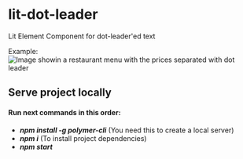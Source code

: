 # lit-dot-leader

Lit Element Component for dot-leader'ed text

Example:
![Image showin a restaurant menu with the prices separated with dot leader](https://i.imgur.com/nMRPHIF.png)

## Serve project locally
#### Run next commands in this order:
  - __*npm install -g polymer-cli*__ (You need this to create a local server)
  - __*npm i*__ (To install project dependencies)
  - __*npm start*__
